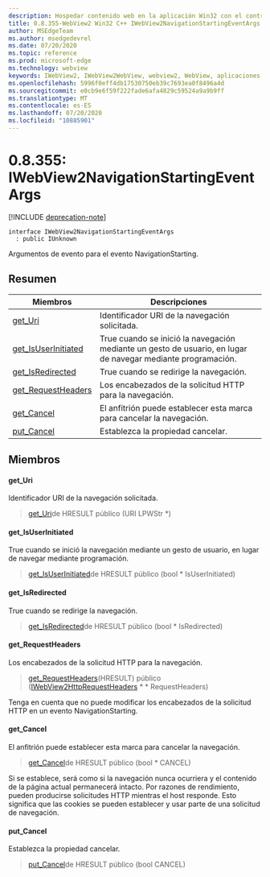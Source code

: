 ```yaml
---
description: Hospedar contenido web en la aplicación Win32 con el control Microsoft Edge WebView2
title: 0.8.355-WebView2 Win32 C++ IWebView2NavigationStartingEventArgs
author: MSEdgeTeam
ms.author: msedgedevrel
ms.date: 07/20/2020
ms.topic: reference
ms.prod: microsoft-edge
ms.technology: webview
keywords: IWebView2, IWebView2WebView, webview2, WebView, aplicaciones Win32, Win32, Edge
ms.openlocfilehash: 5996f0eff4db17530750eb39c7693ea0f8496a4d
ms.sourcegitcommit: e0cb9e6f59f222fade6afa4829c59524a9a9b9ff
ms.translationtype: MT
ms.contentlocale: es-ES
ms.lasthandoff: 07/20/2020
ms.locfileid: "10885901"
---
```

# 0.8.355: IWebView2NavigationStartingEventArgs 

[!INCLUDE [deprecation-note](../../includes/deprecation-note.md)]

```
interface IWebView2NavigationStartingEventArgs
  : public IUnknown
```

Argumentos de evento para el evento NavigationStarting.

## Resumen

 Miembros                        | Descripciones
--------------------------------|---------------------------------------------
[get_Uri](#get_uri) | Identificador URI de la navegación solicitada.
[get_IsUserInitiated](#get_isuserinitiated) | True cuando se inició la navegación mediante un gesto de usuario, en lugar de navegar mediante programación.
[get_IsRedirected](#get_isredirected) | True cuando se redirige la navegación.
[get_RequestHeaders](#get_requestheaders) | Los encabezados de la solicitud HTTP para la navegación.
[get_Cancel](#get_cancel) | El anfitrión puede establecer esta marca para cancelar la navegación.
[put_Cancel](#put_cancel) | Establezca la propiedad cancelar.

## Miembros

#### get_Uri 

Identificador URI de la navegación solicitada.

> [get_Uri](#get_uri)de HRESULT público (URI LPWStr *)

#### get_IsUserInitiated 

True cuando se inició la navegación mediante un gesto de usuario, en lugar de navegar mediante programación.

> [get_IsUserInitiated](#get_isuserinitiated)de HRESULT público (bool * IsUserInitiated)

#### get_IsRedirected 

True cuando se redirige la navegación.

> [get_IsRedirected](#get_isredirected)de HRESULT público (bool * IsRedirected)

#### get_RequestHeaders 

Los encabezados de la solicitud HTTP para la navegación.

> [get_RequestHeaders](#get_requestheaders)(HRESULT) público ([IWebView2HttpRequestHeaders](IWebView2HttpRequestHeaders.md) * * RequestHeaders)

Tenga en cuenta que no puede modificar los encabezados de la solicitud HTTP en un evento NavigationStarting.

#### get_Cancel 

El anfitrión puede establecer esta marca para cancelar la navegación.

> [get_Cancel](#get_cancel)de HRESULT público (bool * CANCEL)

Si se establece, será como si la navegación nunca ocurriera y el contenido de la página actual permanecerá intacto. Por razones de rendimiento, pueden producirse solicitudes HTTP mientras el host responde. Esto significa que las cookies se pueden establecer y usar parte de una solicitud de navegación.

#### put_Cancel 

Establezca la propiedad cancelar.

> [put_Cancel](#put_cancel)de HRESULT público (bool CANCEL)


